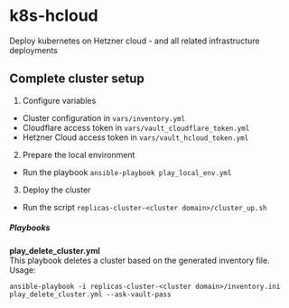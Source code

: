 # k8s-hcloud
Deploy kubernetes on Hetzner cloud - and all related infrastructure deployments



## Complete cluster setup
1. Configure variables
- Cluster configuration in `vars/inventory.yml`
- Cloudflare access token in `vars/vault_cloudflare_token.yml`
- Hetzner Cloud access token in `vars/vault_hcloud_token.yml`

2. Prepare the local environment
- Run the playbook `ansible-playbook play_local_env.yml`

3. Deploy the cluster
- Run the script `replicas-cluster-<cluster domain>/cluster_up.sh`

##### Playbooks
__play_delete_cluster.yml__  
This playbook deletes a cluster based on the generated inventory file.  
Usage:  
```shell
ansible-playbook -i replicas-cluster-<cluster domain>/inventory.ini play_delete_cluster.yml --ask-vault-pass
```
